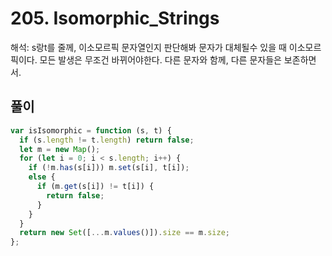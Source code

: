 # 205. Isomorphic_Strings

해석: s랑t를 줄께, 이소모르픽 문자열인지 판단해봐
문자가 대체될수 있을 때 이소모르픽이다.
모든 발생은 무조건 바뀌어야한다. 다른 문자와 함께, 다른 문자들은 보존하면서.

## 풀이

```javascript
var isIsomorphic = function (s, t) {
  if (s.length != t.length) return false;
  let m = new Map();
  for (let i = 0; i < s.length; i++) {
    if (!m.has(s[i])) m.set(s[i], t[i]);
    else {
      if (m.get(s[i]) != t[i]) {
        return false;
      }
    }
  }
  return new Set([...m.values()]).size == m.size;
};
```
